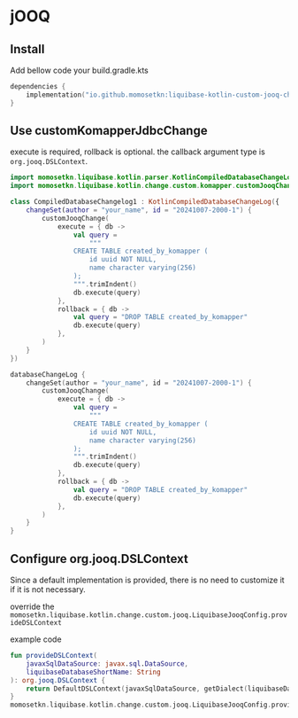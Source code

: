 # jOOQ


## Install

Add bellow code your build.gradle.kts

```kotlin
dependencies {
    implementation("io.github.momosetkn:liquibase-kotlin-custom-jooq-change")
}
```

## Use customKomapperJdbcChange

execute is required, rollback is optional.
the callback argument type is `org.jooq.DSLContext`.

<tabs>
<tab title="Compiled Kotlin">

```kotlin
import momosetkn.liquibase.kotlin.parser.KotlinCompiledDatabaseChangeLog
import momosetkn.liquibase.kotlin.change.custom.komapper.customJooqChange

class CompiledDatabaseChangelog1 : KotlinCompiledDatabaseChangeLog({
    changeSet(author = "your_name", id = "20241007-2000-1") {
        customJooqChange(
            execute = { db ->
                val query =
                    """
                CREATE TABLE created_by_komapper (
                    id uuid NOT NULL,
                    name character varying(256)
                );
                """.trimIndent()
                db.execute(query)
            },
            rollback = { db ->
                val query = "DROP TABLE created_by_komapper"
                db.execute(query)
            },
        )
    }
})
```

</tab>
<tab title="Kotlin script">

```kotlin
databaseChangeLog {
    changeSet(author = "your_name", id = "20241007-2000-1") {
        customJooqChange(
            execute = { db ->
                val query =
                    """
                CREATE TABLE created_by_komapper (
                    id uuid NOT NULL,
                    name character varying(256)
                );
                """.trimIndent()
                db.execute(query)
            },
            rollback = { db ->
                val query = "DROP TABLE created_by_komapper"
                db.execute(query)
            },
        )
    }
}
```

</tab>
</tabs>

## Configure org.jooq.DSLContext

<note>
Since a default implementation is provided, there is no need to customize it if it is not necessary.
</note>

override the `momosetkn.liquibase.kotlin.change.custom.jooq.LiquibaseJooqConfig.provideDSLContext`

example code

```kotlin
fun provideDSLContext(
    javaxSqlDataSource: javax.sql.DataSource,
    liquibaseDatabaseShortName: String
): org.jooq.DSLContext {
    return DefaultDSLContext(javaxSqlDataSource, getDialect(liquibaseDatabaseShortName))
}
momosetkn.liquibase.kotlin.change.custom.jooq.LiquibaseJooqConfig.provideDSLContext = ::provideDSLContext
```
